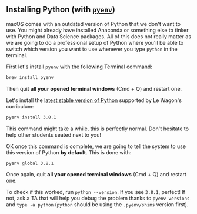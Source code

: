 ## Installing Python (with [`pyenv`](https://github.com/pyenv/pyenv))

macOS comes with an outdated version of Python that we don't want to use. You might already have installed Anaconda or something else to tinker with Python and Data Science packages. All of this does not really matter as we are going to do a professional setup of Python where you'll be able to switch which version you want to use whenever you type `python` in the terminal.

First let's install `pyenv` with the following Terminal command:

```bash
brew install pyenv
```

Then quit **all your opened terminal windows** (Cmd + Q) and restart one. 

Let's install the [latest stable version of Python](https://www.python.org/doc/versions/) supported by Le Wagon's curriculum:

```bash
pyenv install 3.8.1
```

This command might take a while, this is perfectly normal. Don't hesitate to help other students seated next to you!

OK once this command is complete, we are going to tell the system to use this version of Python **by default**. This is done with:

```bash
pyenv global 3.8.1
```

Once again, quit **all your opened terminal windows** (Cmd + Q) and restart one. 

To check if this worked, run `python --version`. If you see `3.8.1`, perfect! If not, ask a TA that will help you debug the problem thanks to `pyenv versions` and `type -a python` (`python` should be using the `.pyenv/shims` version first).